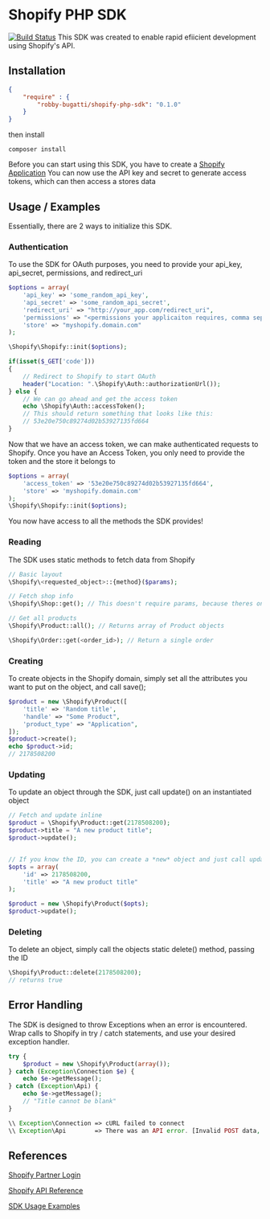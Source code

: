 # Shopify PHP SDK

[![Build Status](https://travis-ci.org/RobbyBugatti/shopify-php.svg)](https://travis-ci.org/RobbyBugatti/shopify-php)
This SDK was created to enable rapid efiicient development using Shopify's API.

## Installation

```json
{
    "require" : {
        "robby-bugatti/shopify-php-sdk": "0.1.0"
    }
}
```
then install

```shell
composer install
```

Before you can start using this SDK, you have to create a <a href="https://partners.shopify.com/">Shopify Application</a>
You can now use the API key and secret to generate access tokens, which can then access a stores data


## Usage / Examples

Essentially, there are 2 ways to initialize this SDK.

### Authentication

To use the SDK for OAuth purposes, you need to provide your api_key, api_secret, permissions, and redirect_uri

```php
$options = array(
    'api_key' => 'some_random_api_key',
    'api_secret' => 'some_random_api_secret',
    'redirect_uri' => "http://your_app.com/redirect_uri",
    'permissions' => "<permissions your applicaiton requires, comma separated>",
    'store' => "myshopify.domain.com"
);

\Shopify\Shopify::init($options);

if(isset($_GET['code']))
{
    // Redirect to Shopify to start OAuth
    header("Location: ".\Shopify\Auth::authorizationUrl());
} else {
    // We can go ahead and get the access token
    echo \Shopify\Auth::accessToken();
    // This should return something that looks like this:
    // 53e20e750c89274d02b53927135fd664
}
```

Now that we have an access token, we can make authenticated requests to Shopify.
Once you have an Access Token, you only need to provide the token and the store it belongs to

```php
$options = array(
    'access_token' => '53e20e750c89274d02b53927135fd664',
    'store' => 'myshopify.domain.com'
);
\Shopify\Shopify::init($options);
```

You now have access to all the methods the SDK provides!

### Reading

The SDK uses static methods to fetch data from Shopify
```php
// Basic layout
\Shopify\<requested_object>::{method}($params);

// Fetch shop info
\Shopify\Shop::get(); // This doesn't require params, because theres only one store object

// Get all products
\Shopify\Product::all(); // Returns array of Product objects

\Shopify\Order::get(<order_id>); // Return a single order
```

### Creating

To create objects in the Shopify domain, simply set all the attributes you want to put on the object, and call save();

```php
$product = new \Shopify\Product([
    'title' => 'Random title',
    'handle' => "Some Product",
    'product_type' => "Application",
]);
$product->create();
echo $product->id;
// 2178508200
```

### Updating

To update an object through the SDK, just call update() on an instantiated object

```php
// Fetch and update inline
$product = \Shopify\Product::get(2178508200);
$product->title = "A new product title";
$product->update();


// If you know the ID, you can create a *new* object and just call update
$opts = array(
    'id' => 2178508200,
    'title' => "A new product title"
);

$product = new \Shopify\Product($opts);
$product->update();
```

### Deleting

To delete an object, simply call the objects static delete() method, passing the ID
```php
\Shopify\Product::delete(2178508200);
// returns true
```

## Error Handling

The SDK is designed to throw Exceptions when an error is encountered. Wrap calls to Shopify in try / catch statements, and use your desired exception handler.

```php
try {
    $product = new \Shopify\Product(array());
} catch (Exception\Connection $e) {
    echo $e->getMessage();
} catch (Exception\Api) {
    echo $e->getMessage();
    // "Title cannot be blank"
}

\\ Exception\Connection => cURL failed to connect
\\ Exception\Api        => There was an API error. [Invalid POST data, Invalid Endpoint, etc.]

```

## References

[Shopify Partner Login](https://partners.shopify.com)

[Shopify API Reference](https://help.shopify.com/api/reference)

[SDK Usage Examples](https://github.com/RobbyBugatti/shopify-php/examples)
